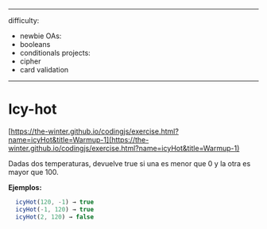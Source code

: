   ---
difficulty:
  - newbie
OAs:
  - booleans
  - conditionals
projects:
  - cipher
  - card validation
---

# Icy-hot

[https://the-winter.github.io/codingjs/exercise.html?name=icyHot&title=Warmup-1](https://the-winter.github.io/codingjs/exercise.html?name=icyHot&title=Warmup-1)

Dadas dos temperaturas, devuelve true si una es menor que 0 y la otra es mayor
que 100.

__Ejemplos:__

```js
  icyHot(120, -1) → true
  icyHot(-1, 120) → true
  icyHot(2, 120) → false
```
